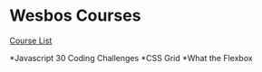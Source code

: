 # Wesbos Courses
[Course List](https://wesbos.com/courses/)

*Javascript 30 Coding Challenges
*CSS Grid
*What the Flexbox